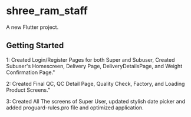 # shree_ram_staff

A new Flutter project.

## Getting Started

1: Created Login/Register Pages for both Super and Subuser, Created Subuser's Homescreen, Delivery Page, DeliveryDetailsPage, and Weight Confirmation Page."

2: Created Final QC, QC Detail Page, Quality Check, Factory, and Loading Product Screens."

3: Created All The screens of Super User, updated stylish date picker and added proguard-rules.pro file and optimized application.